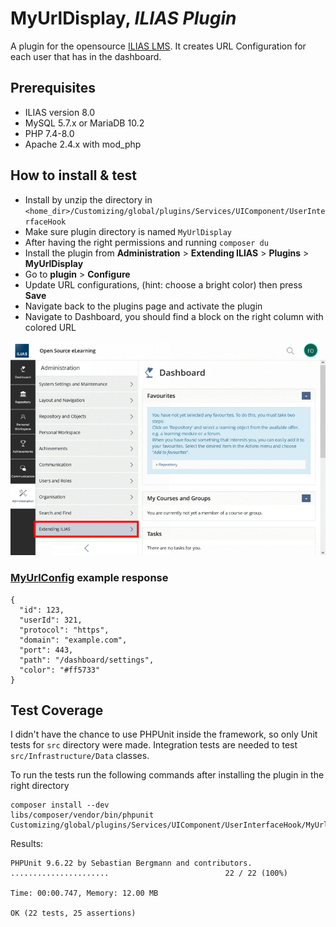 # MyUrlDisplay, _ILIAS Plugin_

A plugin for the opensource [ILIAS LMS](https://www.ilias.de/). It creates URL Configuration for each user that has in the dashboard.

## Prerequisites
- ILIAS version 8.0
- MySQL 5.7.x or MariaDB 10.2
- PHP 7.4-8.0
- Apache 2.4.x with mod_php

## How to install & test

- Install by unzip the directory in `<home_dir>/Customizing/global/plugins/Services/UIComponent/UserInterfaceHook`
- Make sure plugin directory is named `MyUrlDisplay`
- After having the right permissions and running `composer du`
- Install the plugin from **Administration** > **Extending ILIAS** > **Plugins** > **MyUrlDisplay**
- Go to **plugin** > **Configure**
- Update URL configurations, (hint: choose a bright color) then press **Save**
- Navigate back to the plugins page and activate the plugin
- Navigate to Dashboard, you should find a block on the right column with colored URL

![simple tutorial](./docs/images/tutorial.gif "How to install and operate")

### [MyUrlConfig](./docs/schemas/UrlConfig.json "UrlConfig") example response

```
{
  "id": 123,
  "userId": 321,
  "protocol": "https",
  "domain": "example.com",
  "port": 443,
  "path": "/dashboard/settings",
  "color": "#ff5733"
}
```

## Test Coverage

I didn't have the chance to use PHPUnit inside the framework, so only Unit tests for `src` directory were made. Integration tests are needed to test `src/Infrastructure/Data` classes.

To run the tests run the following commands after installing the plugin in the right directory
```
composer install --dev
libs/composer/vendor/bin/phpunit Customizing/global/plugins/Services/UIComponent/UserInterfaceHook/MyUrlDisplay/test
```

Results:

```
PHPUnit 9.6.22 by Sebastian Bergmann and contributors.
......................                          22 / 22 (100%)

Time: 00:00.747, Memory: 12.00 MB

OK (22 tests, 25 assertions)
```
